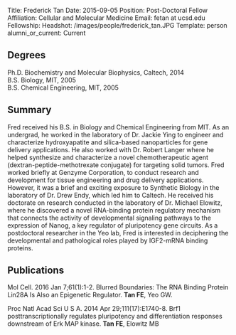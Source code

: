 Title: Frederick Tan
Date: 2015-09-05
Position: Post-Doctoral Fellow
Affiliation: Cellular and Molecular Medicine
Email: fetan at ucsd.edu
Fellowship: 
Headshot: /images/people/frederick_tan.JPG
Template: person
alumni_or_current: Current

## Degrees

Ph.D. Biochemistry and Molecular Biophysics, Caltech, 2014<br>
B.S. Biology, MIT, 2005<br>
B.S. Chemical Engineering, MIT, 2005<br>

## Summary
Fred received his B.S. in Biology and Chemical Engineering from MIT. As an undergrad, he worked in the laboratory of Dr. Jackie Ying to engineer and characterize hydroxyapatite and silica-based nanoparticles for gene delivery applications. He also worked with Dr. Robert Langer where he helped synthesize and characterize a novel chemotherapeutic agent (dextran-peptide-methotrexate conjugate) for targeting solid tumors. Fred worked briefly at Genzyme Corporation, to conduct research and development for tissue engineering and drug delivery applications. However, it was a brief and exciting exposure to Synthetic Biology in the laboratory of Dr. Drew Endy, which led him to Caltech. He received his doctorate on research conducted in the laboratory of Dr. Michael Elowitz, where he discovered a novel RNA-binding protein regulatory mechanism that connects the activity of developmental signaling pathways to the expression of Nanog, a key regulator of pluripotency gene circuits. As a postdoctoral researcher in the Yeo lab, Fred is interested in deciphering the developmental and pathological roles played by IGF2-mRNA binding proteins.


## Publications

Mol Cell. 2016 Jan 7;61(1):1-2. Blurred Boundaries: The RNA Binding Protein Lin28A Is Also an Epigenetic Regulator. **Tan FE**, Yeo GW.

Proc Natl Acad Sci U S A. 2014 Apr 29;111(17):E1740-8.
Brf1 posttranscriptionally regulates pluripotency and differentiation responses downstream of Erk MAP kinase.
**Tan FE**, Elowitz MB
